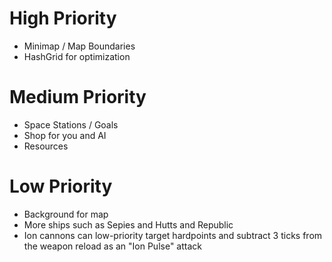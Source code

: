 # High Priority
- Minimap / Map Boundaries
- HashGrid for optimization

# Medium Priority
- Space Stations / Goals
- Shop for you and AI
- Resources

# Low Priority
- Background for map
- More ships such as Sepies and Hutts and Republic
- Ion cannons can low-priority target hardpoints and subtract 3 ticks from the weapon reload as an "Ion Pulse" attack